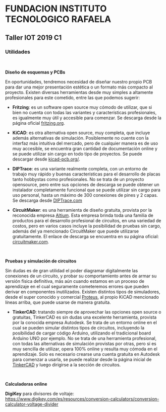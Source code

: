 <h1><b>FUNDACION INSTITUTO TECNOLOGICO RAFAELA</b></h1>
<h2><b>Taller IOT 2019 C1</b></h2>

<h3>Utilidades</h3>

<p>&nbsp;</p>

<b>Diseño de esquemas y PCBs</b>

<p>En oportunidades, tendremos necesidad de diseñar nuestro propio PCB para dar una mejor presentación estética o un formato más compacto al proyecto. Existen diversas herramientas desde muy simples a altamente profesionales para este cometido, entre las que podemos sugerir:</p>

* <b>Fritzing</b>: es un software open source muy cómodo de utilizar, que si bien no cuenta con todas las variantes y características profesionales, es igualmente muy útil y accesible para comenzar. Se descarga desde la página oficial <a href="http://fritzing.org" target="_blank">fritzing.org</a>.

* <b>KiCAD</b>: es otra alternativa open source, muy completa, que incluye además alternativas de simulación. Posiblemente no cuente con la interfaz más intuitiva del mercado, pero de cualquier manera es de uso muy accesible, se encuentra gran cantidad de documentación online y se puede utilizar sin cargo en todo tipo de proyectos. Se puede descargar desde <a href="http://kicad-pcb.org/" target="_blank">kicad-pcb.org/</a>.

* <b>DIPTrace</b>: es una variante realmente completa, con un entorno de trabajo muy rápido y buenas características para el desarrollo de placas tanto hobbystas como profesionales. No se trata de un proyecto opensource, pero entre sus opciones de descarga se puede obtener un instalador completamente funcional que se puede utilizar sin cargo para uso personal, hasta un máximo de 300 conexiones de pines y 2 capas. Se descarga desde <a href="https://diptrace.com/" target="_blank">DIPTrace.com</a>

* <b>CircuitMaker</b>: es una herramienta de diseño gratuita, provista por la reconocida empresa <a href="https://altium.com" target="_blank">Altium</a>. Esta empresa brinda toda una familia de productos para el desarrollo profesional de circuitos, en una variedad de costos, pero en varios casos incluye la posibilidad de pruebas sin cargo, además del ya mencionado CircuitMaker que puede utilizarse gratuitamente. El enlace de descarga se encuentra en su página oficial: <a href="https://circuitmaker.com" target="_blank">circuitmaker.com</a>.

<p>&nbsp;</p>

<b>Pruebas y simulación de circuitos</b>

<p>Sin dudas es de gran utilidad el poder diagramar digitalmente las conexiones de un circuito, y probar su comportamiento antes de armar su versión física definitiva, más aún cuando estamos en un proceso de aprendizaje en el cual seguramente cometeremos errores que pueden derivar en componentes inutilizados. Existen distintos tipos de simuladores, desde el super conocido y comercial <a href="https://www.labcenter.com" target="_blank">Proteus</a>, al propio KiCAD mencionado líneas arriba, que puede usarse de manera gratuita.</p>

* <b>TinkerCAD</b>: tratando siempre de aprovechar las opciones open source o gratuitas, TinkerCAD es sin dudas una excelente herramienta, provista por la conocida empresa Autodesk. Se trata de un entorno online en el cual se pueden simular distintos tipos de circuitos, incluyendo la posibilidad de cargar código Arduino, utilizando el tradicional board Arduino UNO por ejemplo. No se trata de una herramienta profesional, con todas las alternativas de simulación provistas por otras, pero sí es muy sencilla de utilizar, opera 100% online y resulta muy cómoda en el aprendizaje. Solo es necesario crearse una cuenta gratuita en Autodesk para comenzar a usarla, se puede realizar desde la página inicial de <a href="https://tinkercad.com" target="_blank">TinkerCAD</a> y luego dirigirse a la sección de circuitos.

<p>&nbsp;</p>

<b>Calculadoras online</b>

<p><b>DigiKey</b> para divisores de voltaje: <a href="https://www.digikey.com/es/resources/conversion-calculators/conversion-calculator-voltage-divider" target="_blank">https://www.digikey.com/es/resources/conversion-calculators/conversion-calculator-voltage-divider</a></p>